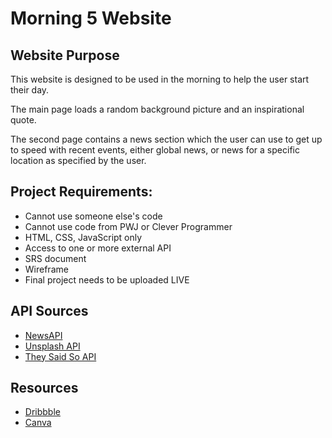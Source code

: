 # Morning 5 Website

## Website Purpose

This website is designed to be used in the morning to help the user start their day.

The main page loads a random background picture and an inspirational quote.

The second page contains a news section which the user can use to get up to speed with recent events, either global news, or news for a specific location as specified by the user.

## Project Requirements:

- Cannot use someone else's code
- Cannot use code from PWJ or Clever Programmer
- HTML, CSS, JavaScript only
- Access to one or more external API
- SRS document
- Wireframe
- Final project needs to be uploaded LIVE

## API Sources

- [NewsAPI](https://newsapi.org/)
- [Unsplash API](https://unsplash.com/developers)
- [They Said So API](https://theysaidso.com/api/)

## Resources

- [Dribbble](https://dribbble.com/)
- [Canva](https://www.canva.com/)
